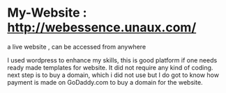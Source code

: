# My-Website   :  http://webessence.unaux.com/
a live website , can be accessed from anywhere

I used wordpress to enhance my skills, this is good platform if one needs ready made templates for website.
It did not require any kind of coding.
next step is to buy a domain, which i did not use but I do got to know how payment is made on GoDaddy.com to buy a domain for the website.
